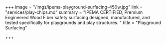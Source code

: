 +++
image = "/imgs/ipema-playground-surfacing-450w.jpg"
link = "services/play-chips.md"
summary = "IPEMA CERTIFIED, Premium Engineered Wood Fiber safety surfacing designed, manufactured, and tested specifically for playgrounds and play structures. "
title = "Playground Surfacing"

+++
